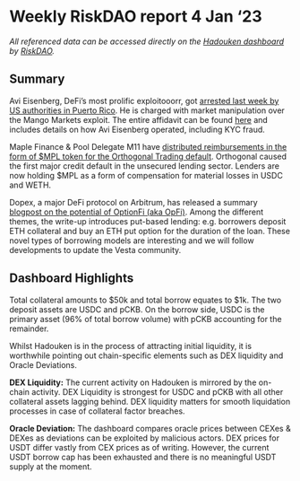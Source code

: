 # Weekly RiskDAO report 4 Jan ‘23
*All referenced data can be accessed directly on the [Hadouken dashboard](https://hadouken.riskdao.org/#system-status) by [RiskDAO](https://riskdao.org).*

## Summary

Avi Eisenberg, DeFi’s most prolific exploitooorr, got [arrested last week by US authorities in Puerto Rico](https://twitter.com/CoinDesk/status/1607875275227807747?s=20&t=-vZnjFCOzy9sUUpANua92w). He is charged with market manipulation over the Mango Markets exploit. The entire affidavit can be found [here](https://storage.courtlistener.com/recap/gov.uscourts.nysd.591629/gov.uscourts.nysd.591629.1.0.pdf) and includes details on how Avi Eisenberg operated, including KYC fraud. 

Maple Finance & Pool Delegate M11 have [distributed reimbursements in the form of $MPL token for the Orthogonal Trading default](https://twitter.com/m11credit/status/1606314452797648898?s=46&t=3s1erLeiZrwlj6HYik3Z0g). Orthogonal caused the first major credit default in the unsecured lending sector. Lenders are now holding $MPL as a form of compensation for material losses in USDC and WETH. 

Dopex, a major DeFi protocol on Arbitrum, has released a summary [blogpost on the potential of OptionFi (aka OpFi)](https://medium.com/@tztokchad/options-options-options-8adfe1eecb8c). Among the different themes, the write-up introduces put-based lending: e.g. borrowers deposit ETH collateral and buy an ETH put option for the duration of the loan. These novel types of borrowing models are interesting and we will follow developments to update the Vesta community.

## Dashboard Highlights
Total collateral amounts to $50k and total borrow equates to $1k. The two deposit assets are USDC and pCKB. On the borrow side, USDC is the primary asset (96% of total borrow volume) with pCKB accounting for the remainder. 

Whilst Hadouken is in the process of attracting initial liquidity, it is worthwhile pointing out chain-specific elements such as DEX liquidity and Oracle Deviations. 

**DEX Liquidity:** The current activity on Hadouken is mirrored by the on-chain activity. DEX Liquidity is strongest for USDC and pCKB with all other collateral assets lagging behind. DEX liquidity matters for smooth liquidation processes in case of collateral factor breaches.

**Oracle Deviation:** The dashboard compares oracle prices between CEXes & DEXes as deviations can be exploited by malicious actors. DEX prices for USDT differ vastly from CEX prices as of writing. However, the current USDT borrow cap has been exhausted and there is no meaningful USDT supply at the moment.

